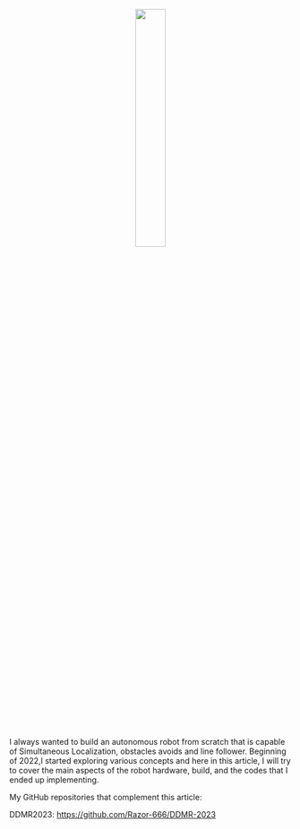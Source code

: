 <p align="center" width="100%">
    <img width="33%" src="https://i.stack.imgur.com/RJj4x.png](https://github.com/Razor-666/DDMR-2023/assets/137206338/95f8e436-d814-4906-b6f1-60c0889f6043">
</p>

I always wanted to build an autonomous robot from scratch that is capable of Simultaneous Localization, obstacles avoids and line follower. Beginning of 2022,I started exploring various concepts and here in this article, I will try to cover the main aspects of the robot hardware, build, and the codes that I ended up implementing.

My GitHub repositories that complement this article:

DDMR2023: https://github.com/Razor-666/DDMR-2023






